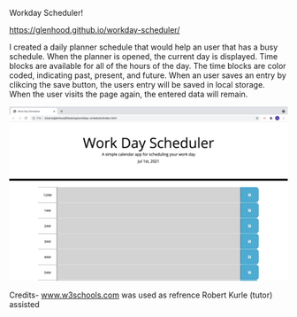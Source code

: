 Workday Scheduler!

https://glenhood.github.io/workday-scheduler/

I created a daily planner schedule that would help an user that has a busy schedule. When the planner is opened, the current day is displayed. Time blocks are available for all of the hours of the day. The time blocks are color coded, indicating past, present, and future. When an user saves an entry by clikcing the save button, the users entry will be saved in local storage. When the user visits the page again, the entered data will remain.
   
![alt text](1.png)

Credits-
www.w3schools.com was used as refrence
Robert Kurle (tutor) assisted
